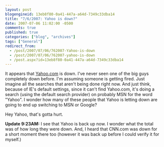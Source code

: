 ```yaml
---
layout: post
blogengineid: 13eb8f80-0a41-447a-a64d-7349c33dba14
title: "7/6/2007: Yahoo is down?"
date: 2007-07-06 11:02:00 -0500
comments: true
published: true
categories: ["blog", "archives"]
tags: ["General"]
redirect_from: 
  - /post/2007/07/06/762007-Yahoo-is-down
  - /post/2007/07/06/762007-yahoo-is-down
  - /post.aspx?id=13eb8f80-0a41-447a-a64d-7349c33dba14
---
```

<!-- more -->

It appears that <A href="http://yahoo.com">Yahoo.com</A> is down. I've never seen one of the big guys completely down before. I'm assuming someone is getting fired. Just imagine all the searches that aren't being done right now. And just think, because of IE's default settings, since it can't find Yahoo.com, it's doing a search (using the default search provider) on probably MSN for the word "Yahoo". I wonder how many of these people that Yahoo is letting down are going to end up switching to MSN or Google?

Hey Yahoo, that's gotta hurt.

<STRONG>Update 9:23AM:</STRONG> I see that Yahoo is back up now. I wonder what the total was of how long they were down. And, I heard that CNN.com was down for a short moment there too (however it was back up before I could verify it for myself.)
